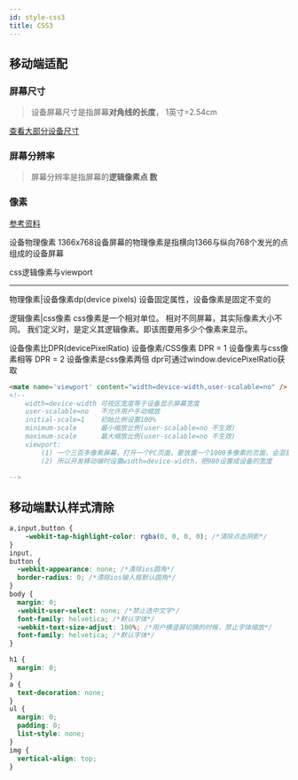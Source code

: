```yaml
---
id: style-css3
title: CSS3
---
```

## 移动端适配

### 屏幕尺寸
> 设备屏幕尺寸是指屏幕**对角线的长度**， 1英寸=2.54cm   

[查看大部分设备尺寸](https://screensiz.es/)

### 屏幕分辨率
> 屏幕分辨率是指屏幕的**逻辑像素点 数**

### 像素
[参考资料](https://segmentfault.com/a/1190000011586301)

设备物理像素
1366x768设备屏幕的物理像素是指横向1366与纵向768个发光的点组成的设备屏幕

css逻辑像素与viewport

----
物理像素|设备像素dp(device pixels)
设备固定属性，设备像素是固定不变的

逻辑像素|css像素
css像素是一个相对单位。
相对不同屏幕，其实际像素大小不同。
我们定义时，是定义其逻辑像素。即该图要用多少个像素来显示。

设备像素比DPR(devicePixelRatio)
设备像素/CSS像素
DPR = 1 设备像素与css像素相等
DPR = 2 设备像素是css像素两倍
dpr可通过window.devicePixelRatio获取

```html
<mate name='viewport' content="width=device-width,user-scalable=no" />
<!--
    width=device-width 可视区宽度等于设备显示屏幕宽度
    user-scalable=no   不允许用户手动缩放
    initial-scale=1    初始比例设置100%
    minimum-scale      最小缩放比例(user-scalable=no 不生效)
    maximum-scale      最大缩放比例(user-scalable=no 不生效)
    viewport:
        (1) 一个三百多像素屏幕，打开一个PC页面，要放置一个1000多像素的页面，会混乱，所以会手机浏览器虚拟一个980像素的页面，再进行缩放
        (2) 所以开发移动端时设置width=device-width，把980设置成设备的宽度
        
-->
```




## 移动端默认样式清除
```css
a,input,button {
    -webkit-tap-highlight-color: rgba(0, 0, 0, 0); /*清除点击阴影*/
}
input,
button {
  -webkit-appearance: none; /*清除ios圆角*/
  border-radius: 0; /*清除ios输入框默认圆角*/
}
body {
  margin: 0;
  -webkit-user-select: none; /*禁止选中文字*/
  font-family: helvetica; /*默认字体*/
  -webkit-text-size-adjust: 100%; /*用户横竖屏切换的时候，禁止字体缩放*/
  font-family: helvetica; /*默认字体*/
}

h1 {
  margin: 0;
}
a {
  text-decoration: none;
}
ul {
  margin: 0;
  padding: 0;
  list-style: none;
}
img {
  vertical-align: top;
}
```



